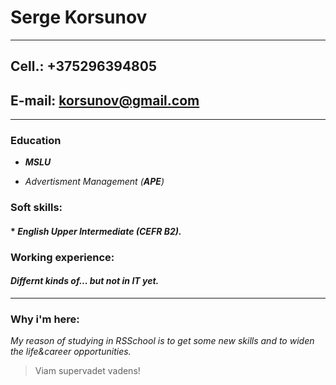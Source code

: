 # Serge Korsunov

***

## Cell.: +375296394805

## E-mail: korsunov@gmail.com

***

### **Education**

* _**MSLU**_

* _Advertisment Management (**APE**)_

### **Soft skills:**

#### * _English Upper Intermediate (CEFR B2)._

### **Working experience:**

#### _Differnt kinds of... but not in IT yet._

***

### **Why i'm here:**

 _My reason of studying in RSSchool is to get some new skills and to widen the life&career opportunities._
 >Viam supervadet vadens!
